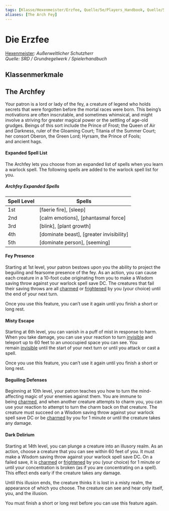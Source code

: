 ```yaml
---
tags: [Klasse/Hexenmeister/Erzfee, Quelle/5e/Players_Handbook, Quelle/5e/SRD]
aliases: [The Arch Fey]
---
```

Die Erzfee
==========

[Hexenmeister](04.%20Kompendium/Charakteroptionen/02.%20Klassen/Hexenmeister/Hexenmeister.md)_: Außerweltlicher Schutzherr_  
_Quelle: SRD / Grundregelwerk / Spielerhandbuch_

Klassenmerkmale
---------------

The Archfey
-----------

Your patron is a lord or lady of the fey, a creature of legend who holds secrets that were forgotten before the mortal races were born. This being’s motivations are often inscrutable, and sometimes whimsical, and might involve a striving for greater magical power or the settling of age-old grudges. Beings of this sort include the Prince of Frost; the Queen of Air and Darkness, ruler of the Gloaming Court; Titania of the Summer Court; her consort Oberon, the Green Lord; Hyrsam, the Prince of Fools; and ancient hags.

#### Expanded Spell List

The Archfey lets you choose from an expanded list of spells when you learn a warlock spell. The following spells are added to the warlock spell list for you.

##### Archfey Expanded Spells

| Spell Level | Spells |
| --- | --- |
| 1st | [faerie fire],&nbsp;[sleep] |
| 2nd | [calm emotions],&nbsp;[phantasmal force] |
| 3rd | [blink],&nbsp;[plant growth] |
| 4th | [dominate beast],&nbsp;[greater invisibility] |
| 5th | [dominate person],&nbsp;[seeming] |

#### Fey Presence

Starting at 1st level, your patron bestows upon you the ability to project the beguiling and fearsome presence of the fey. As an action, you can cause each creature in a 10-foot cube originating from you to make a Wisdom saving throw against your warlock spell save DC. The creatures that fail their saving throws are all [charmed](https://www.dndbeyond.com/compendium/rules/basic-rules/appendix-a-conditions#Charmed) or [frightened](https://www.dndbeyond.com/compendium/rules/basic-rules/appendix-a-conditions#Frightened) by you (your choice) until the end of your next turn.

Once you use this feature, you can’t use it again until you finish a short or long rest.

#### Misty Escape

Starting at 6th level, you can vanish in a puff of mist in response to harm. When you take damage, you can use your reaction to turn [invisible](https://www.dndbeyond.com/compendium/rules/basic-rules/appendix-a-conditions#Invisible) and teleport up to 60 feet to an unoccupied space you can see. You remain [invisible](https://www.dndbeyond.com/compendium/rules/basic-rules/appendix-a-conditions#Invisible) until the start of your next turn or until you attack or cast a spell.

Once you use this feature, you can’t use it again until you finish a short or long rest.

#### Beguiling Defenses

Beginning at 10th level, your patron teaches you how to turn the mind-affecting magic of your enemies against them. You are immune to being [charmed](https://www.dndbeyond.com/compendium/rules/basic-rules/appendix-a-conditions#Charmed), and when another creature attempts to charm you, you can use your reaction to attempt to turn the charm back on that creature. The creature must succeed on a Wisdom saving throw against your warlock spell save DC or be [charmed](https://www.dndbeyond.com/compendium/rules/basic-rules/appendix-a-conditions#Charmed) by you for 1 minute or until the creature takes any damage.

#### Dark Delirium

Starting at 14th level, you can plunge a creature into an illusory realm. As an action, choose a creature that you can see within 60 feet of you. It must make a Wisdom saving throw against your warlock spell save DC. On a failed save, it is [charmed](https://www.dndbeyond.com/compendium/rules/basic-rules/appendix-a-conditions#Charmed) or [frightened](https://www.dndbeyond.com/compendium/rules/basic-rules/appendix-a-conditions#Frightened) by you (your choice) for 1 minute or until your concentration is broken (as if you are concentrating on a spell). This effect ends early if the creature takes any damage.

Until this illusion ends, the creature thinks it is lost in a misty realm, the appearance of which you choose. The creature can see and hear only itself, you, and the illusion.

You must finish a short or long rest before you can use this feature again.